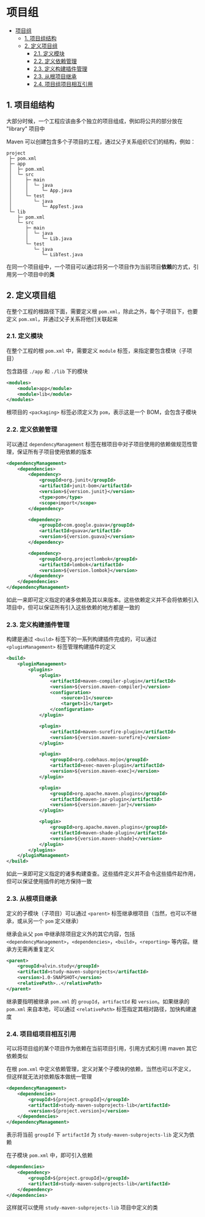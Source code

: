 # 项目组

- [项目组](#项目组)
  - [1. 项目组结构](#1-项目组结构)
  - [2. 定义项目组](#2-定义项目组)
    - [2.1. 定义模块](#21-定义模块)
    - [2.2. 定义依赖管理](#22-定义依赖管理)
    - [2.3. 定义构建插件管理](#23-定义构建插件管理)
    - [2.3. 从根项目继承](#23-从根项目继承)
    - [2.4. 项目组项目相互引用](#24-项目组项目相互引用)

## 1. 项目组结构

大部分时候，一个工程应该由多个独立的项目组成，例如将公共的部分放在 "library" 项目中

Maven 可以创建包含多个子项目的工程，通过父子关系组织它们的结构，例如：

```plain
project
 ├─ pom.xml
 ├─ app
 │  ├─ pom.xml
 │  └─ src
 │     ├─ main
 │     │  └─ java
 │     │     └─ App.java
 │     └─ test
 │        └─ java
 │           └─ AppTest.java
 └─ lib
    ├─ pom.xml
    └─ src
       ├─ main
       │  └─ java
       │     └─ Lib.java
       └─ test
          └─ java
             └─ LibTest.java
```

在同一个项目组中，一个项目可以通过将另一个项目作为当前项目**依赖**的方式，引用另一个项目中的**类**

## 2. 定义项目组

在整个工程的根路径下面，需要定义根 `pom.xml`，除此之外，每个子项目下，也要定义 `pom.xml`，并通过父子关系将他们关联起来

### 2.1. 定义模块

在整个工程的根 `pom.xml` 中，需要定义 `module` 标签，来指定要包含模块（子项目）

包含路径 `./app` 和 `./lib` 下的模块

```xml
<modules>
    <module>app</module>
    <module>lib</module>
</modules>
```

根项目的 `<packaging>` 标签必须定义为 `pom`，表示这是一个 BOM，会包含子模块

### 2.2. 定义依赖管理

可以通过 `dependencyManagement` 标签在根项目中对子项目使用的依赖做规范性管理，保证所有子项目使用依赖的版本

```xml
<dependencyManagement>
    <dependencies>
        <dependency>
            <groupId>org.junit</groupId>
            <artifactId>junit-bom</artifactId>
            <version>${version.junit}</version>
            <type>pom</type>
            <scope>import</scope>
        </dependency>

        <dependency>
            <groupId>com.google.guava</groupId>
            <artifactId>guava</artifactId>
            <version>${version.guava}</version>
        </dependency>

        <dependency>
            <groupId>org.projectlombok</groupId>
            <artifactId>lombok</artifactId>
            <version>${version.lombok}</version>
        </dependency>
    </dependencies>
</dependencyManagement>
```

如此一来即可定义指定的诸多依赖及其以来版本。这些依赖定义并不会将依赖引入项目中，但可以保证所有引入这些依赖的地方都是一致的

### 2.3. 定义构建插件管理

构建是通过 `<build>` 标签下的一系列构建插件完成的，可以通过 `<pluginManagement>` 标签管理构建插件的定义

```xml
<build>
    <pluginManagement>
        <plugins>
            <plugin>
                <artifactId>maven-compiler-plugin</artifactId>
                <version>${version.maven-compiler}</version>
                <configuration>
                    <source>11</source>
                    <target>11</target>
                </configuration>
            </plugin>

            <plugin>
                <artifactId>maven-surefire-plugin</artifactId>
                <version>${version.maven-surefire}</version>
            </plugin>

            <plugin>
                <groupId>org.codehaus.mojo</groupId>
                <artifactId>exec-maven-plugin</artifactId>
                <version>${version.maven-exec}</version>
            </plugin>

            <plugin>
                <groupId>org.apache.maven.plugins</groupId>
                <artifactId>maven-jar-plugin</artifactId>
                <version>${version.maven-jar}</version>
            </plugin>

            <plugin>
                <groupId>org.apache.maven.plugins</groupId>
                <artifactId>maven-shade-plugin</artifactId>
                <version>${version.maven-shade}</version>
            </plugin>
        </plugins>
    </pluginManagement>
</build>
```

如此一来即可定义指定的诸多构建查查。这些插件定义并不会令这些插件起作用，但可以保证使用插件的地方保持一致

### 2.3. 从根项目继承

定义的子模块（子项目）可以通过 `<parent>` 标签继承根项目（当然，也可以不继承，或从另一个 `pom` 定义继承）

继承会从父 `pom` 中继承除项目定义外的其它内容，包括 `<dependencyManagement>`，`<dependencies>`，`<build>`，`<reporting>` 等内容。继承方无需再重复定义

```xml
<parent>
    <groupId>alvin.study</groupId>
    <artifactId>study-maven-subprojects</artifactId>
    <version>1.0-SNAPSHOT</version>
    <relativePath>..</relativePath>
</parent>
```

继承要指明被继承 `pom.xml` 的 `groupId`，`artifactId` 和 `version`。如果继承的 `pom.xml` 来自本地，可以通过 `<relativePath>` 标签指定其相对路径，加快构建速度

### 2.4. 项目组项目相互引用

可以将项目组的某个项目作为依赖在当前项目引用，引用方式和引用 maven 其它依赖类似

在根 `pom.xml` 中定义依赖管理，定义对某个子模块的依赖，当然也可以不定义，但这样就无法对依赖版本做统一管理

```xml
<dependencyManagement>
    <dependencies>
        <groupId>${project.groupId}</groupId>
        <artifactId>study-maven-subprojects-lib</artifactId>
        <version>${project.version}</version>
    </dependencies>
</dependencyManagement>
```

表示将当前 `groupId` 下 `artifactId` 为 `study-maven-subprojects-lib` 定义为依赖

在子模块 `pom.xml` 中，即可引入依赖

```xml
<dependencies>
    <dependency>
        <groupId>${project.groupId}</groupId>
        <artifactId>study-maven-subprojects-lib</artifactId>
    </dependency>
</dependencies>
```

这样就可以使用 `study-maven-subprojects-lib` 项目中定义的类
